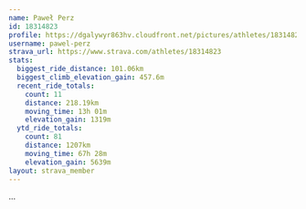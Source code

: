 ```yaml
---
name: Paweł Perz
id: 18314823
profile: https://dgalywyr863hv.cloudfront.net/pictures/athletes/18314823/5244308/1/large.jpg
username: pawel-perz
strava_url: https://www.strava.com/athletes/18314823
stats:
  biggest_ride_distance: 101.06km
  biggest_climb_elevation_gain: 457.6m
  recent_ride_totals:
    count: 11
    distance: 218.19km
    moving_time: 13h 01m
    elevation_gain: 1319m
  ytd_ride_totals:
    count: 81
    distance: 1207km
    moving_time: 67h 28m
    elevation_gain: 5639m
layout: strava_member
--- 
```

...
